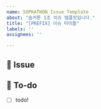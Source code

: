 ```yaml
---
name: SOPKATHON Issue Template
about: "솝커톤 1조 이슈 템플릿입니다."
title: "[PREFIX] 이슈 타이틀"
labels: ''
assignees: ''

---
```


## 👾 Issue
<!-- 이슈에 대해 간략하게 설명해주세요 -->

## 📝 To-do
<!-- 진행할 작업에 대해 적어주세요 -->
- [ ] todo!
